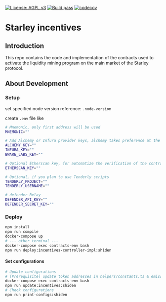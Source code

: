 [![License: AGPL v3](https://img.shields.io/badge/License-AGPL%20v3-blue.svg)](https://www.gnu.org/licenses/agpl-3.0)
[![Build pass](https://github.com/starley-finance/starley-incentives-controller/actions/workflows/node.js.yml/badge.svg)](https://github.com/starley-finance/starley-incentives-controller/actions/workflows/node.js.yml)
[![codecov](https://codecov.io/gh/starley-finance/starley-incentives-controller/branch/master/graph/badge.svg?token=DRFNLw506C)](https://codecov.io/gh/starley-finance/starley-incentives-controller)

# Starley incentives

## Introduction

This repo contains the code and implementation of the contracts used to activate the liquidity mining program on the main market of the Starley protocol.

## About Development

### Setup

set specified node version
reference: `.node-version`

create `.env` file like

```bash
# Mnemonic, only first address will be used
MNEMONIC=""

# Add Alchemy or Infura provider keys, alchemy takes preference at the config level
ALCHEMY_KEY=""
INFURA_KEY=""
BWARE_LABS_KEY=""

# Optional Etherscan key, for automatize the verification of the contracts at Etherscan
ETHERSCAN_KEY=""

# Optional, if you plan to use Tenderly scripts
TENDERLY_PROJECT=""
TENDERLY_USERNAME=""

# defender Relay
DEFENDER_API_KEY=""
DEFENDER_SECRET_KEY=""
```

### Deploy

```bash
npm install
npm run compile
docker-compose up
# --- other terminal ---
docker-compose exec contracts-env bash
npm run deploy:incentives-controller-impl:shiden
```

#### Set configurations

```bash
# Update configurations
# [Prerequisite] update token addresses in helpers/constants.ts & emission manager address
docker-compose exec contracts-env bash
npm run update:incentives:shiden
# Check configurations
npm run print-configs:shiden
```
